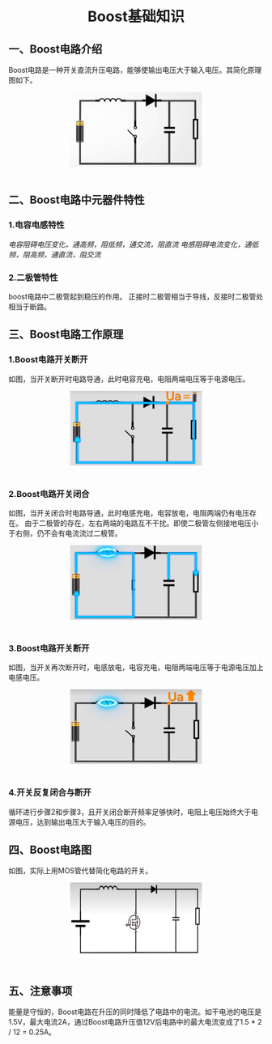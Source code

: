 # <center>Boost基础知识
## 一、Boost电路介绍
Boost电路是一种开关直流升压电路，能够使输出电压大于输入电压。其简化原理图如下。<br>
<div align="center"> <img src="./截图/Boost简化原理图.png"/> </div><br>

## 二、Boost电路中元器件特性
### 1.电容电感特性
*电容阻碍电压变化，通高频，阻低频，通交流，阻直流*
*电感阻碍电流变化，通低频，阻高频，通直流，阻交流*
### 2.二极管特性
boost电路中二极管起到稳压的作用。
正接时二极管相当于导线，反接时二极管处相当于断路。

## 三、Boost电路工作原理
### 1.Boost电路开关断开
如图，当开关断开时电路导通，此时电容充电，电阻两端电压等于电源电压。
<div align="center"> <img src="./截图/开关初始时断开.png"/> </div><br>

### 2.Boost电路开关闭合
如图，当开关闭合时电路导通，此时电感充电，电容放电，电阻两端仍有电压存在。
由于二极管的存在，左右两端的电路互不干扰。即使二极管左侧接地电压小于右侧，仍不会有电流流过二极管。
<div align="center"> <img src="./截图/开关闭合电感充电电容放电.png"/> </div><br>

### 3.Boost电路开关断开
如图，当开关再次断开时，电感放电，电容充电，电阻两端电压等于电源电压加上电感电压。
<div align="center"> <img src="./截图/开关断开电感放电.png"/> </div><br>

### 4.开关反复闭合与断开
循环进行步骤2和步骤3，且开关闭合断开频率足够快时，电阻上电压始终大于电源电压，达到输出电压大于输入电压的目的。

## 四、Boost电路图
如图，实际上用MOS管代替简化电路的开关。
<div align="center"> <img src="./截图/Boost电路图.png"/> </div><br>

## 五、注意事项
能量是守恒的，Boost电路在升压的同时降低了电路中的电流。如干电池的电压是1.5V，最大电流2A，通过Boost电路升压值12V后电路中的最大电流变成了1.5 * 2 / 12 = 0.25A。


